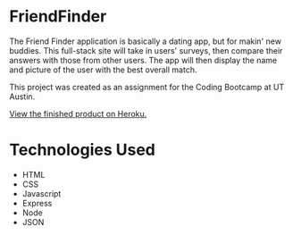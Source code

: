 # FriendFinder

The Friend Finder application is basically a dating app, but for makin' new buddies. This full-stack site will take in users' surveys, then compare their answers with those from other users. The app will then display the name and picture of the user with the best overall match.

This project was created as an assignment for the Coding Bootcamp at UT Austin.

<a href="">View the finished product on Heroku.</a>

# Technologies Used

- HTML
- CSS
- Javascript
- Express
- Node
- JSON
